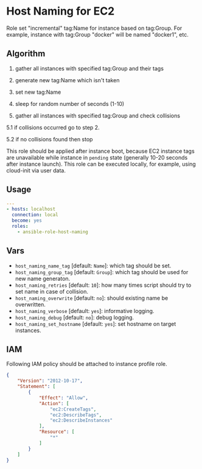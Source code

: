 # Host Naming for EC2

Role set "incremental" tag:Name for instance based on tag:Group. For example, instance with tag:Group "docker" will be named "docker1", etc.


## Algorithm

1. gather all instances with specified tag:Group and their tags

2. generate new tag:Name which isn't taken

3. set new tag:Name

4. sleep for random number of seconds (1-10)

5. gather all instances with specified tag:Group and check collisions

5.1 if collisions occurred go to step 2.

5.2 if no collisions found then stop

This role should be applied after instance boot, because EC2 instance tags are unavailable while instance in `pending` state (generally 10-20 seconds after instance launch). This role can be executed locally, for example, using cloud-init via user data.

## Usage

```yaml
---
- hosts: localhost
  connection: local
  become: yes
  roles:
    - ansible-role-host-naming
```

## Vars

* `host_naming_name_tag` [default: `Name`]: which tag should be set.
* `host_naming_group_tag` [default: `Group`]: which tag should be used for new name generaton.
* `host_naming_retries` [default: `10`]: how many times script should try to set name in case of collision.
* `host_naming_overwrite` [default: `no`]: should existing name be overwritten.
* `host_naming_verbose` [default: `yes`]: informative logging.
* `host_naming_debug` [default: `no`]: debug logging.
* `host_naming_set_hostname` [default: `yes`]: set hostname on target instances.


## IAM

Following IAM policy should be attached to instance profile role.

```json
{
    "Version": "2012-10-17",
    "Statement": [
        {
            "Effect": "Allow",
            "Action": [
                "ec2:CreateTags",
                "ec2:DescribeTags",
                "ec2:DescribeInstances"
            ],
            "Resource": [
                "*"
            ]
        }
    ]
}
```
